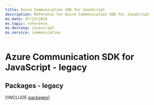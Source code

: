 ```yaml
---
title: Azure Communication SDK for JavaScript
description: Reference for Azure Communication SDK for JavaScript
ms.date: 07/23/2024
ms.topic: reference
ms.devlang: javascript
ms.service: communication
---
```

# Azure Communication SDK for JavaScript - legacy
## Packages - legacy
[!INCLUDE [packages](communication-index.md)]